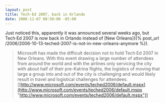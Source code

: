 ```yaml
---
layout: post
title: Tech·Ed 2007, back in Orlando
date: 2006-11-07 08:50:00 -05:00
---
```


Just noticed this, apparently it was announced several weeks ago, but Tech·Ed 2007 is now back in Orlando instead of [New Orleans]({% post_url /2006/2006-10-13-teched-2007-is-not-in-new-orleans-anymore %}).

> Microsoft has made the difficult decision not to hold Tech·Ed 2007 in New Orleans. With this event drawing a large number of attendees from around the world and with the airlines only servicing the city with about half of their pre-Katrina flights, the logistics of moving that large a group into and out of the city is challenging and would likely result in travel and logistical challenges for attendees. [[http://www.microsoft.com/events/teched2006/default.mspx](http://www.microsoft.com/events/teched2006/default.mspx "http://www.microsoft.com/events/teched2006/default.mspx")]
